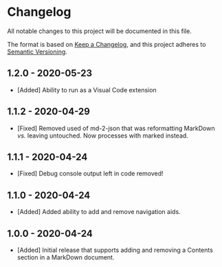 # Changelog

All notable changes to this project will be documented in this file.

The format is based on [Keep a Changelog](https://keepachangelog.com/en/1.0.0/),
and this project adheres to [Semantic Versioning](https://semver.org/spec/v2.0.0.html).

## 1.2.0 - 2020-05-23

* [Added] Ability to run as a Visual Code extension

## 1.1.2 - 2020-04-29

* [Fixed] Removed used of md-2-json that was reformatting MarkDown _vs._ leaving untouched.  Now processes with marked instead.

## 1.1.1 - 2020-04-24

* [Fixed] Debug console output left in code  removed!

## 1.1.0 - 2020-04-24

* [Added] Added ability to add and remove navigation aids.

## 1.0.0 - 2020-04-24

* [Added] Initial release that supports adding and removing a Contents section in a MarkDown document.
